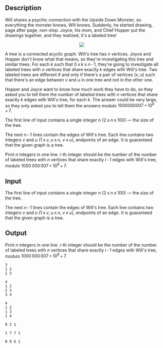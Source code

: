 ## Description

<div><p>Will shares a psychic connection with the Upside Down Monster, so everything the monster knows, Will knows. Suddenly, he started drawing, page after page, non-stop. Joyce, his mom, and Chief Hopper put the drawings together, and they realized, it's a labeled tree!</p><center> <img class="tex-graphics" src="file://Dt3T6P70.png" style="max-width: 100.0%;max-height: 100.0%;"> </center><p>A tree is a connected acyclic graph. Will's tree has <span class="tex-span"><i>n</i></span> vertices. Joyce and Hopper don't know what that means, so they're investigating this tree and similar trees. For each <span class="tex-span"><i>k</i></span> such that <span class="tex-span">0 ≤ <i>k</i> ≤ <i>n</i> - 1</span>, they're going to investigate all labeled trees with <span class="tex-span"><i>n</i></span> vertices that share exactly <span class="tex-span"><i>k</i></span> edges with Will's tree. Two labeled trees are different if and only if there's a pair of vertices <span class="tex-span">(<i>v</i>, <i>u</i>)</span> such that there's an edge between <span class="tex-span"><i>v</i></span> and <span class="tex-span"><i>u</i></span> in one tree and not in the other one.</p><p>Hopper and Joyce want to know how much work they have to do, so they asked you to tell them the number of labeled trees with <span class="tex-span"><i>n</i></span> vertices that share exactly <span class="tex-span"><i>k</i></span> edges with Will's tree, for each <span class="tex-span"><i>k</i></span>. The answer could be very large, so they only asked you to tell them the answers modulo <span class="tex-span">1000000007 = 10<sup class="upper-index">9</sup> + 7</span>.</p></div><div class="input-specification"><p>The first line of input contains a single integer <span class="tex-span"><i>n</i></span> (<span class="tex-span">2 ≤ <i>n</i> ≤ 100</span>)&nbsp;— the size of the tree.</p><p>The next <span class="tex-span"><i>n</i> - 1</span> lines contain the edges of Will's tree. Each line contains two integers <span class="tex-span"><i>v</i></span> and <span class="tex-span"><i>u</i></span> (<span class="tex-span">1 ≤ <i>v</i>, <i>u</i> ≤ <i>n</i></span>, <span class="tex-span"><i>v</i> ≠ <i>u</i></span>), endpoints of an edge. It is guaranteed that the given graph is a tree.</p></div><div class="output-specification"><p>Print <span class="tex-span"><i>n</i></span> integers in one line. <span class="tex-span"><i>i</i></span>-th integer should be the number of the number of labeled trees with <span class="tex-span"><i>n</i></span> vertices that share exactly <span class="tex-span"><i>i</i> - 1</span> edges with Will's tree, modulo <span class="tex-span">1000 000 007 = 10<sup class="upper-index">9</sup> + 7</span>.</p></div>

## Input

<p>The first line of input contains a single integer <span class="tex-span"><i>n</i></span> (<span class="tex-span">2 ≤ <i>n</i> ≤ 100</span>)&nbsp;— the size of the tree.</p><p>The next <span class="tex-span"><i>n</i> - 1</span> lines contain the edges of Will's tree. Each line contains two integers <span class="tex-span"><i>v</i></span> and <span class="tex-span"><i>u</i></span> (<span class="tex-span">1 ≤ <i>v</i>, <i>u</i> ≤ <i>n</i></span>, <span class="tex-span"><i>v</i> ≠ <i>u</i></span>), endpoints of an edge. It is guaranteed that the given graph is a tree.</p>

## Output

<p>Print <span class="tex-span"><i>n</i></span> integers in one line. <span class="tex-span"><i>i</i></span>-th integer should be the number of the number of labeled trees with <span class="tex-span"><i>n</i></span> vertices that share exactly <span class="tex-span"><i>i</i> - 1</span> edges with Will's tree, modulo <span class="tex-span">1000 000 007 = 10<sup class="upper-index">9</sup> + 7</span>.</p>





```input1
3
1 2
1 3

```




```input2
4
1 2
2 3
3 4

```




```input3
4
1 2
1 3
1 4

```




```output1
0 2 1
```




```output2
1 7 7 1
```




```output3
0 9 6 1
```


